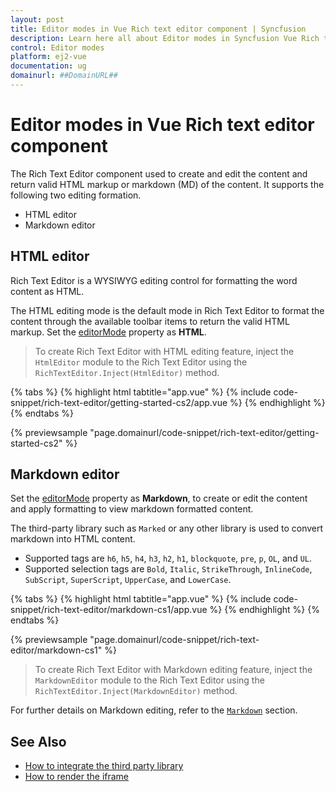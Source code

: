 ```yaml
---
layout: post
title: Editor modes in Vue Rich text editor component | Syncfusion
description: Learn here all about Editor modes in Syncfusion Vue Rich text editor component of Syncfusion Essential JS 2 and more.
control: Editor modes 
platform: ej2-vue
documentation: ug
domainurl: ##DomainURL##
---
```


# Editor modes in Vue Rich text editor component

The Rich Text Editor component used to create and edit the content and return valid HTML markup or markdown (MD) of the content. It supports the following two editing formation.

* HTML editor
* Markdown editor

## HTML editor

Rich Text Editor is a WYSIWYG editing control for formatting the word content as HTML.

The HTML editing mode is the default mode in Rich Text Editor to format the content through the available toolbar items to return the valid HTML markup. Set the [editorMode](https://ej2.syncfusion.com/vue/documentation/api/rich-text-editor/#editormode) property as **HTML**.

> To create Rich Text Editor with HTML editing feature, inject the `HtmlEditor` module to the Rich Text Editor using the `RichTextEditor.Inject(HtmlEditor)` method.

{% tabs %}
{% highlight html tabtitle="app.vue" %}
{% include code-snippet/rich-text-editor/getting-started-cs2/app.vue %}
{% endhighlight %}
{% endtabs %}
        
{% previewsample "page.domainurl/code-snippet/rich-text-editor/getting-started-cs2" %}

## Markdown editor

Set the [editorMode](https://ej2.syncfusion.com/vue/documentation/api/rich-text-editor/#editormode) property as **Markdown**, to create or edit the content and apply formatting to view markdown formatted content.

The third-party library such as `Marked` or any other library is used to convert markdown into HTML content.

* Supported tags are `h6`, `h5`, `h4`, `h3`, `h2`, `h1`, `blockquote`, `pre`, `p`, `OL`, and `UL`.
* Supported selection tags are `Bold`, `Italic`, `StrikeThrough`, `InlineCode`, `SubScript`, `SuperScript`, `UpperCase`, and `LowerCase`.

{% tabs %}
{% highlight html tabtitle="app.vue" %}
{% include code-snippet/rich-text-editor/markdown-cs1/app.vue %}
{% endhighlight %}
{% endtabs %}
        
{% previewsample "page.domainurl/code-snippet/rich-text-editor/markdown-cs1" %}

> To create Rich Text Editor with Markdown editing feature, inject the `MarkdownEditor` module to the Rich Text Editor using the `RichTextEditor.Inject(MarkdownEditor)` method.

For further details on Markdown editing, refer to the [`Markdown`](./markdown/) section.

## See Also

* [How to integrate the third party library](./third-party-integration/)
* [How to render the iframe](./iframe/)